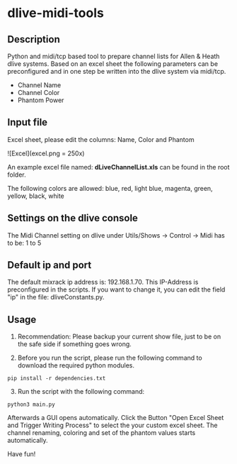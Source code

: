 # dlive-midi-tools
## Description
Python and midi/tcp based tool to prepare channel lists for Allen &amp; Heath dlive systems. Based on an excel sheet the following parameters can be preconfigured and in one step be written into the dlive system via midi/tcp. 
- Channel Name
- Channel Color
- Phantom Power

## Input file
Excel sheet, please edit the columns: Name, Color and Phantom

![Excel](excel.png = 250x)

An example excel file named: **dLiveChannelList.xls** can be found in the root folder. 

The following colors are allowed:
blue, red, light blue, magenta, green, yellow, black, white

## Settings on the dlive console
The Midi Channel setting on dlive under Utils/Shows -> Control -> Midi has to be: 1 to 5

## Default ip and port
The default mixrack ip address is: 192.168.1.70. This IP-Address is preconfigured in the scripts. If you want to change it, you can edit the field "ip" in the file: dliveConstants.py.   

## Usage
1. Recommendation: Please backup your current show file, just to be on the safe side if something goes wrong.

2. Before you run the script, please run the following command to download the required python modules.

`pip install -r dependencies.txt`

3. Run the script with the following command: 

`python3 main.py`

Afterwards a GUI opens automatically. Click the Button "Open Excel Sheet and Trigger Writing Process" to select the your custom excel sheet. The channel renaming, coloring and set of the phantom values starts automatically.

Have fun!
